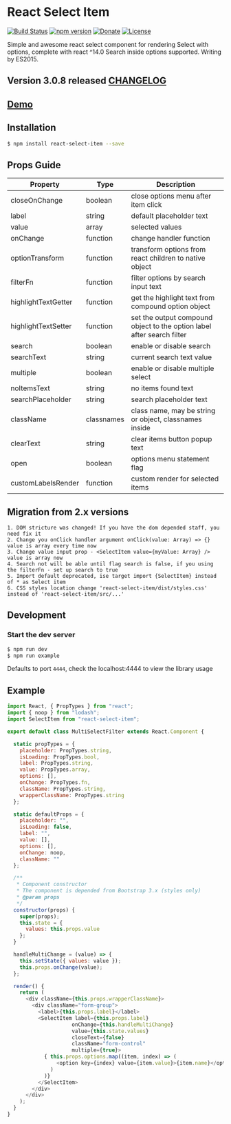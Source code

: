 # React Select Item

[![Build Status](https://travis-ci.org/BusinessDuck/react-select-item.svg?branch=master)](https://travis-ci.org/BusinessDuck/react-select-item) [![npm version](https://badge.fury.io/js/react-select-item.svg)](https://badge.fury.io/js/react-select-item) [![Donate](https://img.shields.io/badge/Donate-PayPal-green.svg)](https://www.paypal.com/cgi-bin/webscr?cmd=_s-xclick&hosted_button_id=MN45NZ5YF3NZ4) [![License](http://img.shields.io/:license-mit-blue.svg)](http://doge.mit-license.org)

Simple and awesome react select component for rendering Select with options, complete with react ^14.0
Search inside options supported. Writing by ES2015. 

## Version 3.0.8 released [CHANGELOG](./Changelog.md)

## [Demo](https://businessduck.github.io/react-select-item/)

## Installation

```bash
$ npm install react-select-item --save
```
## Props Guide
| Property | Type | Description |
|---|---|---|
| closeOnChange | boolean | close options menu after item click |
| label | string | default placeholder text |
| value | array | selected values |
| onChange | function | change handler function |
| optionTransform | function | transform options from react children to native object |
| filterFn | function | filter options by search input text |
| highlightTextGetter | function | get the highlight text from compound option object |
| highlightTextSetter | function | set the output compound object to the option label after search filter |
| search | boolean | enable or disable search |
| searchText | string | current search text value |
| multiple | boolean | enable or disable multiple select |
| noItemsText | string | no items found text |
| searchPlaceholder | string | search placeholder text |
| className | classnames | class name, may be string or object, classnames inside |
| clearText | string | clear items button popup text |
| open | boolean | options menu statement flag |
| customLabelsRender | function | custom render for selected items |


## Migration from 2.x versions

```
1. DOM stricture was changed! If you have the dom depended staff, you need fix it
2. Change you onClick handler argument onClick(value: Array) => {} value is array every time now
3. Change value input prop - <SelectItem value={myValue: Array} /> value is array now
4. Search not will be able until flag search is false, if you using the filterFn - set up search to true
5. Import default deprecated, ise target import {SelectItem} instead of * as Select item
6. CSS styles location change 'react-select-item/dist/styles.css' instead of 'react-select-item/src/...'
```

## Development

### Start the dev server

```bash
$ npm run dev
$ npm run example
```

Defaults to port `4444`, check the localhost:4444 to view the library usage


## Example

```javascript
import React, { PropTypes } from "react";
import { noop } from "lodash";
import SelectItem from "react-select-item";

export default class MultiSelectFilter extends React.Component {

  static propTypes = {
    placeholder: PropTypes.string,
    isLoading: PropTypes.bool,
    label: PropTypes.string,
    value: PropTypes.array,
    options: [],
    onChange: PropTypes.fn,
    className: PropTypes.string,
    wrapperClassName: PropTypes.string
  };

  static defaultProps = {
    placeholder: "",
    isLoading: false,
    label: "",
    value: [],
    options: [],
    onChange: noop,
    className: ""
  };

  /**
   * Component constructor
   * The component is depended from Bootstrap 3.x (styles only)
   * @param props
   */
  constructor(props) {
    super(props);
    this.state = {
      values: this.props.value
    };
  }

  handleMultiChange = (value) => {
    this.setState({ values: value });
    this.props.onChange(value);
  };

  render() {
    return (
      <div className={this.props.wrapperClassName}>
        <div className="form-group">
          <label>{this.props.label}</label>
          <SelectItem label={this.props.label}
                     onChange={this.handleMultiChange}
                     value={this.state.values}
                     closeText={false}
                     className="form-control"
                     multiple={true}>
            { this.props.options.map((item, index) => (
                <option key={index} value={item.value}>{item.name}</option>
              )
            )}
          </SelectItem>
        </div>
      </div>
    );
  }
}
```
